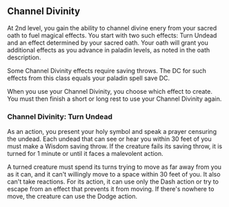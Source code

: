 ## Channel Divinity
At 2nd level, you gain the ability to channel divine enery from your sacred oath to fuel magical effects. You start with two such effects: Turn Undead and an effect determined by your sacred oath. Your oath will grant you additional effects as you advance in paladin levels, as noted in the oath description.

Some Channel Divinity effects require saving throws. The DC for such effects from this class equals your paladin spell save DC.

When you use your Channel Divinity, you choose which effect to create. You must then finish a short or long rest to use your Channel Divinity again.

### Channel Divinity: Turn Undead
As an action, you present your holy symbol and speak a prayer censuring the undead. Each undead that can see or hear you within 30 feet of you must make a Wisdom saving throw. If the creature fails its saving throw, it is turned for 1 minute or until it faces a malevolent action.

A turned creature must spend its turns trying to move as far away from you as it can, and it can't willingly move to a space within 30 feet of you. It also can't take reactions. For its action, it can use only the Dash action or try to escape from an effect that prevents it from moving. If there's nowhere to move, the creature can use the Dodge action.

<!--

-<< CHANGES >>-
- moved subclass channel divinity up one levels
- added 'malevolent action' to turn undead rather than being damaged.

-<< TODO >>-
- compare wording to PHB - get it close to verbatim

-<< COMMENTARY >>-
- moving things around was very difficult to make it consistant with paladin.
- cleric gains this same channel divinity option.

-->
